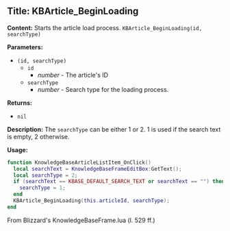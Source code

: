## Title: KBArticle_BeginLoading

**Content:**
Starts the article load process.
`KBArticle_BeginLoading(id, searchType)`

**Parameters:**
- `(id, searchType)`
  - `id`
    - *number* - The article's ID
  - `searchType`
    - *number* - Search type for the loading process.

**Returns:**
- `nil`

**Description:**
The `searchType` can be either 1 or 2. 1 is used if the search text is empty, 2 otherwise.

**Usage:**
```lua
function KnowledgeBaseArticleListItem_OnClick()
  local searchText = KnowledgeBaseFrameEditBox:GetText();
  local searchType = 2;
  if (searchText == KBASE_DEFAULT_SEARCH_TEXT or searchText == "") then
    searchType = 1;
  end
  KBArticle_BeginLoading(this.articleId, searchType);
end
```
From Blizzard's KnowledgeBaseFrame.lua (l. 529 ff.)